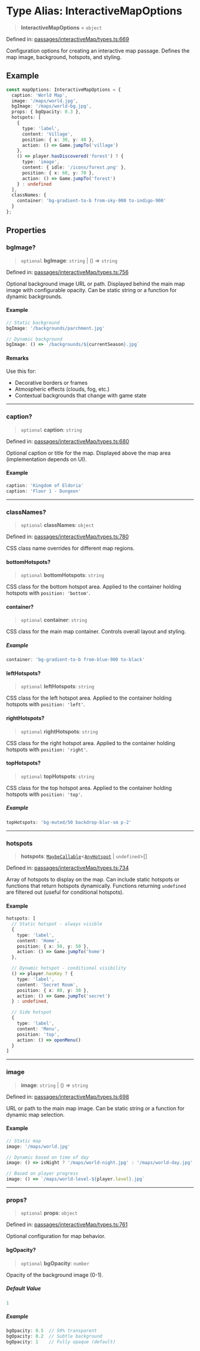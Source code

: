 # Type Alias: InteractiveMapOptions

> **InteractiveMapOptions** = `object`

Defined in: [passages/interactiveMap/types.ts:669](https://github.com/laruss/react-text-game/blob/9170bd136d7f37dbbee8bf6f71732f065efa0401/packages/core/src/passages/interactiveMap/types.ts#L669)

Configuration options for creating an interactive map passage.
Defines the map image, background, hotspots, and styling.

## Example

```typescript
const mapOptions: InteractiveMapOptions = {
  caption: 'World Map',
  image: '/maps/world.jpg',
  bgImage: '/maps/world-bg.jpg',
  props: { bgOpacity: 0.3 },
  hotspots: [
    {
      type: 'label',
      content: 'Village',
      position: { x: 30, y: 40 },
      action: () => Game.jumpTo('village')
    },
    () => player.hasDiscovered('forest') ? {
      type: 'image',
      content: { idle: '/icons/forest.png' },
      position: { x: 60, y: 70 },
      action: () => Game.jumpTo('forest')
    } : undefined
  ],
  classNames: {
    container: 'bg-gradient-to-b from-sky-900 to-indigo-900'
  }
};
```

## Properties

### bgImage?

> `optional` **bgImage**: `string` \| () => `string`

Defined in: [passages/interactiveMap/types.ts:756](https://github.com/laruss/react-text-game/blob/9170bd136d7f37dbbee8bf6f71732f065efa0401/packages/core/src/passages/interactiveMap/types.ts#L756)

Optional background image URL or path.
Displayed behind the main map image with configurable opacity.
Can be static string or a function for dynamic backgrounds.

#### Example

```typescript
// Static background
bgImage: '/backgrounds/parchment.jpg'

// Dynamic background
bgImage: () => `/backgrounds/${currentSeason}.jpg`
```

#### Remarks

Use this for:
- Decorative borders or frames
- Atmospheric effects (clouds, fog, etc.)
- Contextual backgrounds that change with game state

***

### caption?

> `optional` **caption**: `string`

Defined in: [passages/interactiveMap/types.ts:680](https://github.com/laruss/react-text-game/blob/9170bd136d7f37dbbee8bf6f71732f065efa0401/packages/core/src/passages/interactiveMap/types.ts#L680)

Optional caption or title for the map.
Displayed above the map area (implementation depends on UI).

#### Example

```typescript
caption: 'Kingdom of Eldoria'
caption: 'Floor 1 - Dungeon'
```

***

### classNames?

> `optional` **classNames**: `object`

Defined in: [passages/interactiveMap/types.ts:780](https://github.com/laruss/react-text-game/blob/9170bd136d7f37dbbee8bf6f71732f065efa0401/packages/core/src/passages/interactiveMap/types.ts#L780)

CSS class name overrides for different map regions.

#### bottomHotspots?

> `optional` **bottomHotspots**: `string`

CSS class for the bottom hotspot area.
Applied to the container holding hotspots with `position: 'bottom'`.

#### container?

> `optional` **container**: `string`

CSS class for the main map container.
Controls overall layout and styling.

##### Example

```typescript
container: 'bg-gradient-to-b from-blue-900 to-black'
```

#### leftHotspots?

> `optional` **leftHotspots**: `string`

CSS class for the left hotspot area.
Applied to the container holding hotspots with `position: 'left'`.

#### rightHotspots?

> `optional` **rightHotspots**: `string`

CSS class for the right hotspot area.
Applied to the container holding hotspots with `position: 'right'`.

#### topHotspots?

> `optional` **topHotspots**: `string`

CSS class for the top hotspot area.
Applied to the container holding hotspots with `position: 'top'`.

##### Example

```typescript
topHotspots: 'bg-muted/50 backdrop-blur-sm p-2'
```

***

### hotspots

> **hotspots**: [`MaybeCallable`](MaybeCallable.md)\<[`AnyHotspot`](AnyHotspot.md) \| `undefined`\>[]

Defined in: [passages/interactiveMap/types.ts:734](https://github.com/laruss/react-text-game/blob/9170bd136d7f37dbbee8bf6f71732f065efa0401/packages/core/src/passages/interactiveMap/types.ts#L734)

Array of hotspots to display on the map.
Can include static hotspots or functions that return hotspots dynamically.
Functions returning `undefined` are filtered out (useful for conditional hotspots).

#### Example

```typescript
hotspots: [
  // Static hotspot - always visible
  {
    type: 'label',
    content: 'Home',
    position: { x: 50, y: 50 },
    action: () => Game.jumpTo('home')
  },

  // Dynamic hotspot - conditional visibility
  () => player.hasKey ? {
    type: 'label',
    content: 'Secret Room',
    position: { x: 80, y: 30 },
    action: () => Game.jumpTo('secret')
  } : undefined,

  // Side hotspot
  {
    type: 'label',
    content: 'Menu',
    position: 'top',
    action: () => openMenu()
  }
]
```

***

### image

> **image**: `string` \| () => `string`

Defined in: [passages/interactiveMap/types.ts:698](https://github.com/laruss/react-text-game/blob/9170bd136d7f37dbbee8bf6f71732f065efa0401/packages/core/src/passages/interactiveMap/types.ts#L698)

URL or path to the main map image.
Can be static string or a function for dynamic map selection.

#### Example

```typescript
// Static map
image: '/maps/world.jpg'

// Dynamic based on time of day
image: () => isNight ? '/maps/world-night.jpg' : '/maps/world-day.jpg'

// Based on player progress
image: () => `/maps/world-level-${player.level}.jpg`
```

***

### props?

> `optional` **props**: `object`

Defined in: [passages/interactiveMap/types.ts:761](https://github.com/laruss/react-text-game/blob/9170bd136d7f37dbbee8bf6f71732f065efa0401/packages/core/src/passages/interactiveMap/types.ts#L761)

Optional configuration for map behavior.

#### bgOpacity?

> `optional` **bgOpacity**: `number`

Opacity of the background image (0-1).

##### Default Value

```ts
1
```

##### Example

```typescript
bgOpacity: 0.5  // 50% transparent
bgOpacity: 0.2  // Subtle background
bgOpacity: 1    // Fully opaque (default)
```
